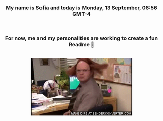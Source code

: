 


<div align="center">
<h3 >My name is Sofia and today is Monday, 13 September, 06:56 GMT-4</h3><br>
<h3 >For now, me and my personalities are working to create a fun Readme 👋
</h3><br>
<img src='img/dwight.gif' alt='working...'/>
</div>
